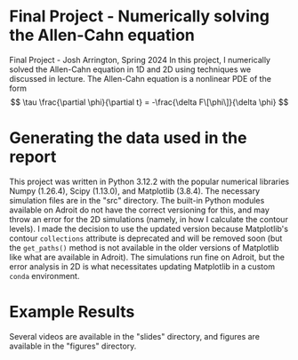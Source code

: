# Final Project - Numerically solving the Allen-Cahn equation
Final Project - Josh Arrington, Spring 2024
In this project, I numerically solved the Allen-Cahn equation in 1D and 2D using techniques we discussed in lecture.
The Allen-Cahn equation is a nonlinear PDE of the form $$ \tau \frac{\partial \phi}{\partial t} = -\frac{\delta F\[\phi\]}{\delta \phi} $$
# Generating the data used in the report
This project was written in Python 3.12.2 with the popular numerical libraries Numpy (1.26.4), Scipy (1.13.0), and Matplotlib (3.8.4). The necessary simulation files are in the "src" directory.
The built-in Python modules available on Adroit do not have the correct versioning for this, and may throw an error for the 2D simulations (namely, in how I calculate the contour levels). 
I made the decision to use the updated version because Matplotlib's contour `collections` attribute is deprecated and will be removed soon (but the `get_paths()` method is not available in the older versions of Matplotlib like what are available in Adroit).
The simulations run fine on Adroit, but the error analysis in 2D is what necessitates updating Matplotlib in a custom `conda` environment.

# Example Results
Several videos are available in the "slides" directory, and figures are available in the "figures" directory.
